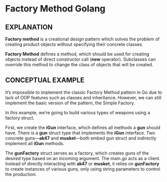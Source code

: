 # Factory Method Golang

## EXPLANATION
**Factory method** is a creational design pattern which solves the problem of creating product objects without specifying their concrete classes.

**Factory Method** defines a method, which should be used for creating objects instead of direct constructor call (**new** operator). Subclasses can override this method to change the class of objects that will be created.

## CONCEPTUAL EXAMPLE
It’s impossible to implement the classic Factory Method pattern in Go due to lack of OOP features such as classes and inheritance. However, we can still implement the basic version of the pattern, the Simple Factory.

In this example, we’re going to build various types of weapons using a factory struct.

First, we create the **iGun** interface, which defines all methods a **gun** should have. There is a **gun** struct type that implements the **iGun** interface. Two concrete guns—**ak47** and **musket**—both embed gun struct and indirectly implement all **iGun** methods.

The **gunFactory** struct serves as a factory, which creates guns of the desired type based on an incoming argument. The main.go acts as a client. Instead of directly interacting with **ak47** or **musket**, it relies on **gunFactory** to create instances of various guns, only using string parameters to control the production.
